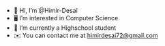 - 👋 Hi, I’m @Himir-Desai
- 🖥️ I’m interested in Computer Science
- 🏫 I’m currently a Highschool student
- ✉️ You can contact me at himirdesai72@gmail.com

<!---
Himir-Desai/Himir-Desai is a ✨ special ✨ repository because its `README.md` (this file) appears on your GitHub profile.
You can click the Preview link to take a look at your changes.
--->
